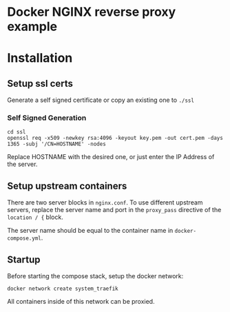 # Docker NGINX reverse proxy example

# Installation
## Setup ssl certs
Generate a self signed certificate or copy an existing one to `./ssl`

### Self Signed Generation
```
cd ssl
openssl req -x509 -newkey rsa:4096 -keyout key.pem -out cert.pem -days 1365 -subj '/CN=HOSTNAME' -nodes
```
Replace HOSTNAME with the desired one, or just enter the IP Address of the server.

## Setup upstream containers
There are two server blocks in `nginx.conf`. To use different upstream servers, replace the server name and port in the `proxy_pass` directive of the `location / {` block.

The server name should be equal to the container name in `docker-compose.yml`.

## Startup
Before starting the compose stack, setup the docker network:
```
docker network create system_traefik
```

All containers inside of this network can be proxied.
